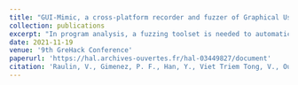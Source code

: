 ```yaml
---
title: "GUI-Mimic, a cross-platform recorder and fuzzer of Graphical User Interface"
collection: publications
excerpt: "In program analysis, a fuzzing toolset is needed to automatically trigger software operations in a natural while efficient way. Especially in dynamic analysis of malware, such a toolset can help execute the suspicious files to unveil their malicious payloads hidden by other benign-looking behaviors. In the fields of software testing, this tool is necessary for triggering and testing the programmed functionalities. Nevertheless, there has not yet been an easy-to-use tool that works on Windows for the purpose of generating activity through the Graphical User Interface (GUI). To meet this requirement, in our work, we develop GUI-Mimic. It is designed to integrate some useful features for stimulating different types of software -- mouse and keyboard recording, random mouse and keyboard inputs, editing, trimming, randomization, transformations -- to deliver an easy-to-deploy GUI fuzzer over different Operating Systems."
date: 2021-11-19
venue: '9th GreHack Conference'
paperurl: 'https://hal.archives-ouvertes.fr/hal-03449827/document'
citation: 'Raulin, V., Gimenez, P. F., Han, Y., Viet Triem Tong, V., Ouairy, L. (2021). GUI-Mimic, a cross-platform recorder and fuzzer of Graphical User Interface. 9th GreHack Conference'
---
```

